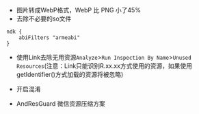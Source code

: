 * 图片转成WebP格式，WebP 比 PNG 小了45%
* 去除不必要的so文件
```
ndk {
    abiFilters "armeabi"
}
```

* 使用Link去除无用资源`Analyze`>`Run Inspection By Name`>`Unused Resources`(注意：Link只能识别R.xx.xx方式使用的资源，如果使用getIdentifier()方式加载的资源将被忽略)

* 开启混淆

* AndResGuard 微信资源压缩方案

